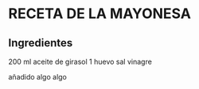 # RECETA DE LA MAYONESA

## Ingredientes

200 ml aceite de girasol 
1 huevo
sal
vinagre

añadido algo algo
